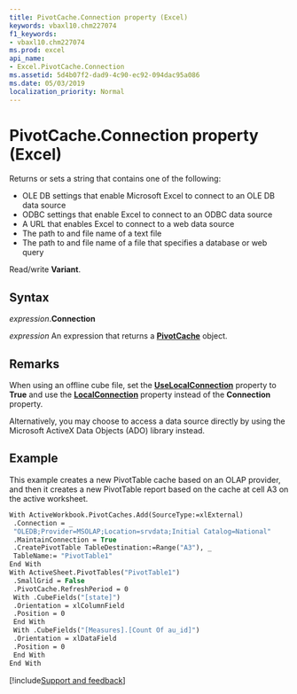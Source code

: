 ```yaml
---
title: PivotCache.Connection property (Excel)
keywords: vbaxl10.chm227074
f1_keywords:
- vbaxl10.chm227074
ms.prod: excel
api_name:
- Excel.PivotCache.Connection
ms.assetid: 5d4b07f2-dad9-4c90-ec92-094dac95a086
ms.date: 05/03/2019
localization_priority: Normal
---
```



# PivotCache.Connection property (Excel)

Returns or sets a string that contains one of the following: 

- OLE DB settings that enable Microsoft Excel to connect to an OLE DB data source
- ODBC settings that enable Excel to connect to an ODBC data source
- A URL that enables Excel to connect to a web data source
- The path to and file name of a text file
- The path to and file name of a file that specifies a database or web query 

Read/write **Variant**.


## Syntax

_expression_.**Connection**

_expression_ An expression that returns a **[PivotCache](Excel.PivotCache.md)** object.


## Remarks

When using an offline cube file, set the **[UseLocalConnection](Excel.PivotCache.UseLocalConnection.md)** property to **True** and use the **[LocalConnection](Excel.PivotCache.LocalConnection.md)** property instead of the **Connection** property.

Alternatively, you may choose to access a data source directly by using the Microsoft ActiveX Data Objects (ADO) library instead.


## Example

This example creates a new PivotTable cache based on an OLAP provider, and then it creates a new PivotTable report based on the cache at cell A3 on the active worksheet.

```vb
With ActiveWorkbook.PivotCaches.Add(SourceType:=xlExternal) 
 .Connection = _ 
 "OLEDB;Provider=MSOLAP;Location=srvdata;Initial Catalog=National" 
 .MaintainConnection = True 
 .CreatePivotTable TableDestination:=Range("A3"), _ 
 TableName:= "PivotTable1" 
End With 
With ActiveSheet.PivotTables("PivotTable1") 
 .SmallGrid = False 
 .PivotCache.RefreshPeriod = 0 
 With .CubeFields("[state]") 
 .Orientation = xlColumnField 
 .Position = 0 
 End With 
 With .CubeFields("[Measures].[Count Of au_id]") 
 .Orientation = xlDataField 
 .Position = 0 
 End With 
End With
```



[!include[Support and feedback](~/includes/feedback-boilerplate.md)]